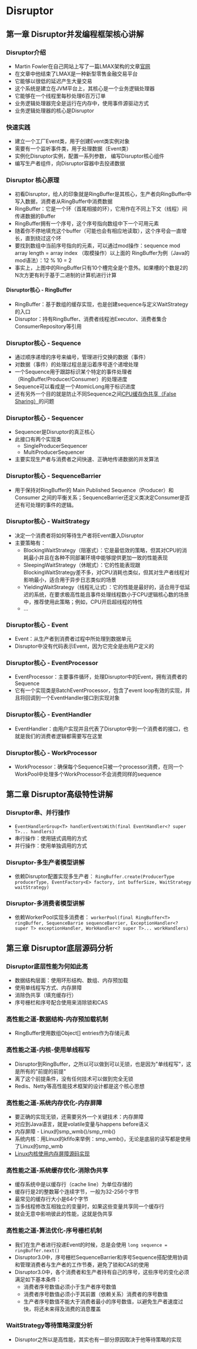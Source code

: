 # Disruptor
## 第一章 Disruptor并发编程框架核心讲解
  ### Disruptor介绍
   * Martin Fowler在自己网站上写了一篇LMAX架构的文章[官网](https://lmax-exchange.github.io/disruptor/)
   * 在文章中他结束了LMAX是一种新型零售金融交易平台
   * 它能够以很低的延迟产生大量交易
   * 这个系统是建立在JVM平台上，其核心是一个业务逻辑处理器
   * 它能够在一个线程里每秒处理6百万订单
   * 业务逻辑处理器完全是运行在内存中，使用事件源驱动方式
   * 业务逻辑处理器的核心是Disruptor
   
  ### 快速实践
  * 建立一个工厂Event类，用于创建Event类实例对象
  * 需要有一个监听事件类，用于处理数据（Event类）
  * 实例化Disruptor实例，配置一系列参数， 编写Disruptor核心组件
  * 编写生产者组件，向Disruptor容器中去投递数据
  
  ### Disruptor 核心原理
  * 初看Disruptor，给人的印象就是RingBuffer是其核心，生产者向RingBuffer中写入数据，消费者从RingBuffer中消费数据
  * RingBuffer：它是一个环（首尾相接的环），它用作在不同上下文（线程）间传递数据的Buffer
  * RingBuffer拥有一个序号，这个序号指向数组中下一个可用元素
  * 随着你不停地填充这个buffer（可能也会有相应地读取），这个序号会一直增长，直到绕过这个环
  * 要找到数组中当前序号指向的元素，可以通过mod操作：sequence mod array length = array index （取模操作）以上面的 RingBuffer为例（Java的mod语法）：12 % 10 = 2
  * 事实上，上图中的RingBuffer只有10个槽完全是个意外。如果槽的个数是2的N次方更有利于基于二进制的计算机进行计算

  #### Disruptor核心 - RingBuffer
   * RingBuffer：基于数组的缓存实现，也是创建sequence与定义WaitStrategy的入口  
   * Disruptor：持有RingBuffer、消费者线程池Executor、消费者集合ConsumerRepository等引用
   
  ### Disruptor核心 - Sequence
   * 通过顺序递增的序号来编号，管理进行交换的数据（事件）
   * 对数据（事件）的处理过程总是沿着序号逐个递增处理
   * 一个Sequence用于跟踪标识某个特定的事件处理者（RingBuffer/Producer/Consumer）的处理进度
   * Sequence可以看成是一个AtomicLong用于标识进度
   * 还有另外一个目的就是防止不同Sequence之间[CPU缓存伪共享（False Sharing）](https://www.cnblogs.com/cyfonly/p/5800758.html)的问题
   
  ### Disruptor核心 - Sequencer
   * Sequencer是Disruptor的真正核心
   * 此接口有两个实现类
     * SingleProducerSequencer
     * MultiProducerSequencer
   * 主要实现生产者与消费者之间快速、正确地传递数据的并发算法
   
   ### Disruptor核心 - SequenceBarrier
   * 用于保持对RingBuffer的 Main Published Sequence（Producer）和 Consumer 之间的平衡关系；SequenceBarrier还定义类决定Consumer是否还有可处理的事件的逻辑。
   
   ### Disruptor核心 - WaitStrategy
   * 决定一个消费者将如何等待生产者将Event置入Disruptor
   * 主要策略有：
     * BlockingWaitStrategy（阻塞式）：它是最低效的策略，但其对CPU的消耗最小并且在各种不同部署环境中能够提供更加一致的性能表现
     * SleepingWaitStrategy（休眠式）：它的性能表现跟BlockingWaitStrategy差不多，对CPU消耗也类似，但其对生产者线程对影响最小，适合用于异步日志类似的场景
     * YieldingWaitStrategy（线程礼让式）：它的性能是最好的，适合用于低延迟的系统，在要求极高性能且事件处理线程数小于CPU逻辑核心数的场景中，推荐使用此策略；例如，CPU开启超线程的特性
     * ...
   
   ### Disruptor核心 - Event
   * Event：从生产者到消费者过程中所处理到数据单元
   * Disruptor中没有代码表示Event，因为它完全是由用户定义的
   
   ### Disruptor核心 - EventProcessor
   * EventProcessor：主要事件循环，处理Disruptor中的Event，拥有消费者的Sequence
   * 它有一个实现类是BatchEventProcessor，包含了event loop有效的实现，并且将回调到一个EventHandler接口到实现对象
   
   ### Disruptor核心 - EventHandler
   * EventHandler：由用户实现并且代表了Disruptor中到一个消费者的接口，也就是我们的消费者逻辑都需要写在这里
   
   ### Disruptor核心 - WorkProcessor
   * WorkProcessor：确保每个Sequence只被一个processor消费，在同一个WorkPool中处理多个WorkProcessor不会消费同样的sequence
   
 
 ## 第二章 Disruptor高级特性讲解
   ### Disruptor串、并行操作
   * ```EventHandlerGroup<T> handlerEventsWith(final EventHandler<? super T>... handlers)``` 
   * 串行操作：使用链式调用的方式
   * 并行操作：使用单独调用的方式
   
   ### Disruptor-多生产者模型讲解
   * 依赖Disruptor配置实现多生产者：
    ```RingBuffer.create(ProducerType producerType, EventFactory<E> factory, int bufferSize, WaitStrategy waitStrategy)```
   
   ### Disruptor-多消费者模型讲解
   * 依赖WorkerPool实现多消费者：
    ```workerPool(final RingBuffer<T> ringBuffer, SequenceBarrie sequenceBarrier, ExceptionHandler<? super T> exceptionHandler, WorkHandler<? super T>... workHandlers)```
    
  ## 第三章 Disruptor底层源码分析
   ### Disruptor底层性能为何如此高
   * 数据结构层面：使用环形结构、数组、内存预加载
   * 使用单线程写方式、内存屏障
   * 消除伪共享（填充缓存行）
   * 序号栅栏和序号配合使用来消除锁和CAS
   
   ### 高性能之道-数据结构-内存预加载机制
   * RingBuffer使用数组Object[] entries作为存储元素
   
   ### 高性能之道-内核-使用单线程写
   * Disruptor到RingBuffer，之所以可以做到可以无锁，也是因为"单线程写"，这是所有的"前提的前提"
   * 离了这个前提条件，没有任何技术可以做到完全无锁
   * Redis、Netty等高性能技术框架的设计都是这个核心思想
   
   ### 高性能之道-系统内存优化-内存屏障
   * 要正确的实现无锁，还需要另外一个关键技术：内存屏障
   * 对应到Java语言，就是volatile变量与happens before语义
   * 内存屏障 - Linux的smp_wmb()/smp_rmb()
   * 系统内核：用Linux的kfifo来举例：smp_wmb()，无论是底层的读写都是使用了Linux的smp_wmb
   * [Linux内核使用内存屏障源码实现](https://github.com/opennetworklinux/linux-3.8.13/blob/master/kernel/kfifo.c)
   
   ### 高性能之道-系统缓存优化-消除伪共享
   * 缓存系统中是以缓存行（cache line）为单位存储的
   * 缓存行是2的整数幂个连续字节，一般为32-256个字节
   * 最常见的缓存行大小是64个字节
   * 当多线程修改互相独立的变量时，如果这些变量共享同一个缓存行
   * 就会无意中影响彼此的性能，这就是伪共享
   
   ### 高性能之道-算法优化-序号栅栏机制
   * 我们在生产者进行投递Event的时候，总是会使用 ```long sequence = ringBuffer.next()```
   * Disruptor3.0中，序号栅栏SequenceBarrier和序号Sequence搭配使用协调和管理消费者与生产者的工作节奏，避免了锁和CAS的使用
   * Disruptor3.0中，各个消费者和生产者持有自己的序号，这些序号的变化必须满足如下基本条件：
        * 消费者序号数值必须小于生产者序号数值
        * 消费者序号数值必须小于其前置（依赖关系）消费者的序号数值
        * 生产者序号数值不能大于消费者最小的序号数值，以避免生产者速度过快，将还未来得及消费的消息覆盖
   
   ### WaitStrategy等待策略深度分析
   * Disruptor之所以是高性能，其实也有一部分原因取决于他等待策略的实现